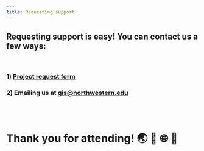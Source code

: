```yaml
---
title: Requesting support
---
```



## Requesting support is easy! You can contact us a few ways:

<br>

### 1) [Project request form](https://app.smartsheet.com/b/form/2f2ec327e6164f83b588b7bbe2e2b56f)

### 2) Emailing us at [gis@northwestern.edu](gis@northwestern.edu)

<br>
<br>

# Thank you for attending! 🌏 🎉 🌐 💚
